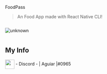 FoodPass
> An Food App made with React Native CLI!
<div style="display: flex">

![unknown](https://user-images.githubusercontent.com/89549484/196569542-43f85a20-c584-4b42-9abb-11b882120ec3.png)



</div>



 
 ## My Info
 <img height="30em" align="center"  src="https://media.discordapp.net/attachments/955093666807054386/1021046330078011432/discord-logo-4-1.png?width=533&height=533" /> - Discord - | Aguiar |#0965
